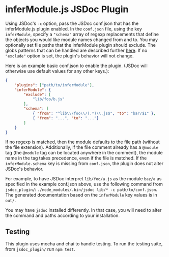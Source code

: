 # inferModule.js JSDoc Plugin

Using JSDoc's `-c` option, pass the JSDoc conf.json that has the inferModule.js
plugin enabled. In the `conf.json` file, using the key `inferModule`, specify a
`"schema"` array of regexp replacements that define the objects you would like
module names changed from and to. You may optionally set file paths that the
inferModule plugin should exclude.  The globs patterns that can be handled are
described further [here](https://github.com/isaacs/node-glob#glob-primer). If
no `"exclude"` option is set, the plugin's behavior will not change.

Here is an example basic conf.json to enable the plugin. (JSDoc will otherwise
use default values for any other keys.):
```json
{
    "plugins": ["path/to/inferModule"],
    "inferModule": {
        "exclude": [
            "lib/foo/b.js"
        ],
        "schema": [
            { "from": "^lib\\/foo\\/(.*)\\.js$", "to": "bar/$1" },
            { "from": "...", "to": "..."}
        ]
    }
}
```
If no regexp is matched, then the module defaults to the file path (without the
file extension). Additionally, if the file comment already has a `@module` tag
(the `@module` tag can be located anywhere in the comment), the module name in
the tag takes precedence, even if the file is matched. If the
`inferModule.schema` key is missing from `conf.json`, the plugin does not alter
JSDoc's behavior.

For example, to have JSDoc interpret `lib/foo/a.js` as the module `baz/a` as
specified in the example conf.json above, use the following command from
`jsdoc_plugin/`: `./node_modules/.bin/jsdoc lib/* -c path/to/conf.json`. The
generated documentation based on the `inferModule` key values is in `out/`.

You may have `jsdoc` installed differently. In that case, you will need to alter
the command and paths according to your installation.

## Testing

This plugin uses mocha and chai to handle testing. To run the testing suite,
from `jsdoc_plugin/` run `npm test`.
